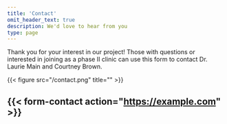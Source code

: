 ```yaml
---
title: 'Contact'
omit_header_text: true
description: We'd love to hear from you
type: page
---
```


Thank you for your interest in our project! Those with questions or interested in joining as a phase II clinic can use this form to contact Dr. Laurie Main and Courtney Brown. 

{{< figure src="/contact.png" title="" >}}

{{< form-contact action="https://example.com"  >}}
---

